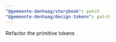 ```yaml
---
"@gemeente-denhaag/storybook": patch
"@gemeente-denhaag/design-tokens": patch
---
```


Refactor the primitive tokens

